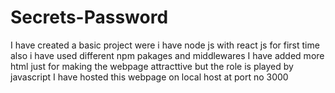 # Secrets-Password
I have created a basic project were i have node js with react js for first time also i have used different npm pakages and middlewares 
I have added more html just for making the webpage attracttive but the role is played by javascript 
I have hosted this webpage on local host at port no 3000
